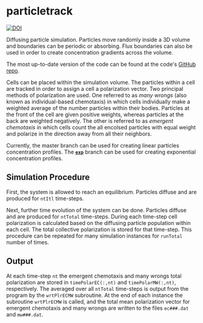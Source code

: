 # particletrack

[![DOI](https://zenodo.org/badge/64701444.svg)](https://zenodo.org/badge/latestdoi/64701444)

Diffusing particle simulation. Particles move randomly inside a 3D volume and boundaries can be periodic or absorbing. Flux boundaries can also be used in order to create concentration gradients across the volume.

The most up-to-date version of the code can be found at the code's [GitHub repo](https://github.com/varennes/particletrack).

Cells can be placed within the simulation volume. The particles within a cell are tracked in order to assign a cell a polarization vector. Two principal methods of polarization are used. One referred to as *many wrongs* (also known as individual-based chemotaxis) in which cells individually make a weighted average of the number particles within their bodies. Particles at the front of the cell are given positive weights, whereas particles at the back are weighted negatively. The other is referred to as *emergent chemotaxis* in which cells count the all encolsed particles with equal weight and polarize in the direction away from all their neighbors.

Currently, the master branch can be used for creating linear particles concentration profiles. The [**`exp`**](https://github.com/varennes/particletrack/tree/exp) branch can be used for creating exponential concentration profiles.

## Simulation Procedure

First, the system is allowed to reach an equilibrium. Particles diffuse and are produced for `ntItl` time-steps.

Next, further time evolution of the system can be done. Particles diffuse and are produced for `ntTotal` time-steps. During each time-step cell polarization is calculated based on the diffusing particle population within each cell. The total collective polarization is stored for that time-step. This procedure can be repeated for many simulation instances for `runTotal` number of times.

## Output

At each time-step `nt` the emergent chemotaxis and many wrongs total polarization are stored in `timePolarEC(:,nt)` and `timePolarMW(:,nt)`, respectively. The averaged over all `ntTotal` time-steps is output from the program by the `wrtPlrECMW` subroutine. At the end of each instance the subroutine `wrtPlrECMW` is called, and the total mean polarization vector for emergent chemotaxis and many wrongs are written to the files `ec###.dat` and `mw###.dat`.
